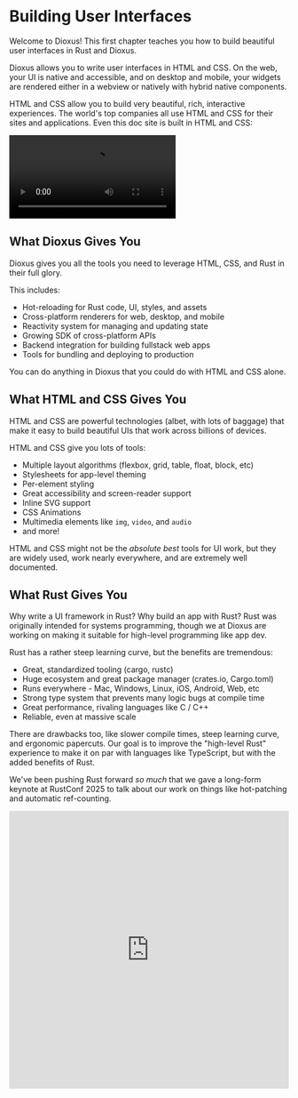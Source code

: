 # Building User Interfaces

Welcome to Dioxus! This first chapter teaches you how to build beautiful user interfaces in Rust and Dioxus.

Dioxus allows you to write user interfaces in HTML and CSS. On the web, your UI is native and accessible, and on desktop and mobile, your widgets are rendered either in a webview or natively with hybrid native components.

HTML and CSS allow you to build very beautiful, rich, interactive experiences. The world's top companies all use HTML and CSS for their sites and applications. Even this doc site is built in HTML and CSS:

![Animated Homepage](/assets/07/anim-homepage.mp4)

## What Dioxus Gives You

Dioxus gives you all the tools you need to leverage HTML, CSS, and Rust in their full glory.

This includes:

- Hot-reloading for Rust code, UI, styles, and assets
- Cross-platform renderers for web, desktop, and mobile
- Reactivity system for managing and updating state
- Growing SDK of cross-platform APIs
- Backend integration for building fullstack web apps
- Tools for bundling and deploying to production

You can do anything in Dioxus that you could do with HTML and CSS alone.

## What HTML and CSS Gives You

HTML and CSS are powerful technologies (albet, with lots of baggage) that make it easy to build beautiful UIs that work across billions of devices.

HTML and CSS give you lots of tools:

- Multiple layout algorithms (flexbox, grid, table, float, block, etc)
- Stylesheets for app-level theming
- Per-element styling
- Great accessibility and screen-reader support
- Inline SVG support
- CSS Animations
- Multimedia elements like `img`, `video`, and `audio`
- and more!

HTML and CSS might not be the *absolute best* tools for UI work, but they are widely used, work nearly everywhere, and are extremely well documented.

## What Rust Gives You

Why write a UI framework in Rust? Why build an app with Rust? Rust was originally intended for systems programming, though we at Dioxus are working on making it suitable for high-level programming like app dev.

Rust has a rather steep learning curve, but the benefits are tremendous:

- Great, standardized tooling (cargo, rustc)
- Huge ecosystem and great package manager (crates.io, Cargo.toml)
- Runs everywhere - Mac, Windows, Linux, iOS, Android, Web, etc
- Strong type system that prevents many logic bugs at compile time
- Great performance, rivaling languages like C / C++
- Reliable, even at massive scale

There are drawbacks too, like slower compile times, steep learning curve, and ergonomic papercuts. Our goal is to improve the "high-level Rust" experience to make it on par with languages like TypeScript, but with the added benefits of Rust.

We've been pushing Rust forward *so much* that we gave a long-form keynote at RustConf 2025 to talk about our work on things like hot-patching and automatic ref-counting.

<iframe style="width: 100%" height="500px" class="centered-overflow" src="https://www.youtube.com/embed/Kl90J5RmPxY" title="High-Level Rust" frameborder="0" allow="accelerometer; autoplay; clipboard-write; encrypted-media; gyroscope; picture-in-picture; web-share" referrerpolicy="strict-origin-when-cross-origin" allowfullscreen></iframe>
